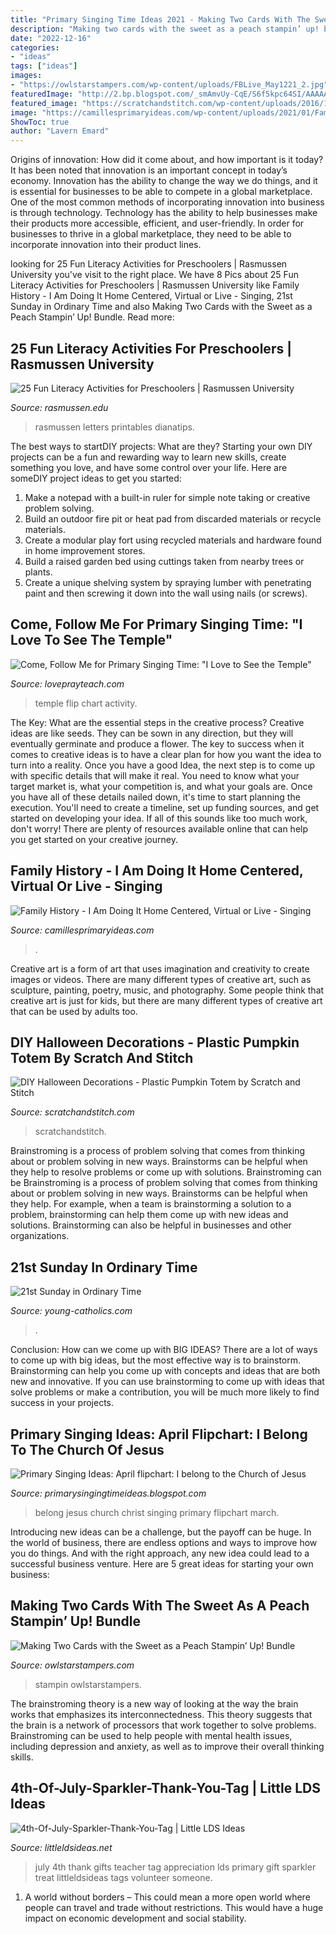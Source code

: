 ```yaml
---
title: "Primary Singing Time Ideas 2021 - Making Two Cards With The Sweet As A Peach Stampin’ Up! Bundle"
description: "Making two cards with the sweet as a peach stampin’ up! bundle"
date: "2022-12-16"
categories:
- "ideas"
tags: ["ideas"]
images:
- "https://owlstarstampers.com/wp-content/uploads/FBLive_May1221_2.jpg"
featuredImage: "http://2.bp.blogspot.com/_smAmvUy-CqE/S6f5kpc64SI/AAAAAAAADik/XSC9ylo9i58/s320/IaeIQY.jpeg"
featured_image: "https://scratchandstitch.com/wp-content/uploads/2016/10/diy-halloween-decoration-pumpkin-totem-scratchandstitch.jpg"
image: "https://camillesprimaryideas.com/wp-content/uploads/2021/01/Family-History-I-Am-Doing-It-Cover.jpg"
ShowToc: true
author: "Lavern Emard"
---
```



Origins of innovation: How did it come about, and how important is it today?
It has been noted that innovation is an important concept in today’s economy. Innovation has the ability to change the way we do things, and it is essential for businesses to be able to compete in a global marketplace. One of the most common methods of incorporating innovation into business is through technology. Technology has the ability to help businesses make their products more accessible, efficient, and user-friendly. In order for businesses to thrive in a global marketplace, they need to be able to incorporate innovation into their product lines.

	

		
looking for 25 Fun Literacy Activities for Preschoolers | Rasmussen University you've visit to the right place. We have 8 Pics about 25 Fun Literacy Activities for Preschoolers | Rasmussen University like Family History - I Am Doing It Home Centered, Virtual or Live - Singing, 21st Sunday in Ordinary Time and also Making Two Cards with the Sweet as a Peach Stampin’ Up! Bundle. Read more:
		
    
## 25 Fun Literacy Activities For Preschoolers | Rasmussen University

<img loading=lazy src="https://www.rasmussen.edu/-/media/images/blogs/school-of-education/412soewe4215_compressed.jpg?la=en&amp;hash=EE9DD705016499DD6DF906A4BD77491569D18255" onerror="this.onerror=null;this.src='https://tse4.mm.bing.net/th?id=OIP.czWPSw9hRPJbL2pn5ibQhwHaD3&amp;pid=15.1';" alt="25 Fun Literacy Activities for Preschoolers | Rasmussen University">

_Source: rasmussen.edu_

>rasmussen letters printables dianatips. 

	

The best ways to startDIY projects: What are they?
Starting your own DIY projects can be a fun and rewarding way to learn new skills, create something you love, and have some control over your life. Here are someDIY project ideas to get you started: 
1. Make a notepad with a built-in ruler for simple note taking or creative problem solving.
2. Build an outdoor fire pit or heat pad from discarded materials or recycle materials. 
3. Create a modular play fort using recycled materials and hardware found in home improvement stores. 
4. Build a raised garden bed using cuttings taken from nearby trees or plants. 
5. Create a unique shelving system by spraying lumber with penetrating paint and then screwing it down into the wall using nails (or screws).

    
## Come, Follow Me For Primary Singing Time: &quot;I Love To See The Temple&quot;

<img loading=lazy src="https://lpt-primary.s3-us-west-2.amazonaws.com/2020-Singing+TIme/I+Love+to+See+the+Temple/LovePrayTeach-+I+Love+To+see+The+Temple-03.jpg" onerror="this.onerror=null;this.src='https://tse3.mm.bing.net/th?id=OIP.E4hMufwb-v3ITVMp5f-kYwHaLG&amp;pid=15.1';" alt="Come, Follow Me for Primary Singing Time: &quot;I Love to See the Temple&quot;">

_Source: loveprayteach.com_

>temple flip chart activity. 

	

The Key: What are the essential steps in the creative process?
Creative ideas are like seeds. They can be sown in any direction, but they will eventually germinate and produce a flower. The key to success when it comes to creative ideas is to have a clear plan for how you want the idea to turn into a reality. Once you have a good Idea, the next step is to come up with specific details that will make it real. You need to know what your target market is, what your competition is, and what your goals are. Once you have all of these details nailed down, it's time to start planning the execution. You'll need to create a timeline, set up funding sources, and get started on developing your idea. If all of this sounds like too much work, don't worry! There are plenty of resources available online that can help you get started on your creative journey.

    
## Family History - I Am Doing It Home Centered, Virtual Or Live - Singing

<img loading=lazy src="https://camillesprimaryideas.com/wp-content/uploads/2021/01/Family-History-I-Am-Doing-It-Cover.jpg" onerror="this.onerror=null;this.src='https://tse4.mm.bing.net/th?id=OIP.8KdOAFS3l81gKZlLeCPlKQHaHa&amp;pid=15.1';" alt="Family History - I Am Doing It Home Centered, Virtual or Live - Singing">

_Source: camillesprimaryideas.com_

>. 

	

Creative art is a form of art that uses imagination and creativity to create images or videos. There are many different types of creative art, such as sculpture, painting, poetry, music, and photography. Some people think that creative art is just for kids, but there are many different types of creative art that can be used by adults too.

    
## DIY Halloween Decorations - Plastic Pumpkin Totem By Scratch And Stitch

<img loading=lazy src="https://scratchandstitch.com/wp-content/uploads/2016/10/diy-halloween-decoration-pumpkin-totem-scratchandstitch.jpg" onerror="this.onerror=null;this.src='https://tse4.mm.bing.net/th?id=OIP.2DIhy-8sGdLAg6sNtOAzgwHaLH&amp;pid=15.1';" alt="DIY Halloween Decorations - Plastic Pumpkin Totem by Scratch and Stitch">

_Source: scratchandstitch.com_

>scratchandstitch. 

	

Brainstroming is a process of problem solving that comes from thinking about or problem solving in new ways. Brainstorms can be helpful when they help to resolve problems or come up with solutions. Brainstroming can be
Brainstroming is a process of problem solving that comes from thinking about or problem solving in new ways. Brainstorms can be helpful when they help. For example, when a team is brainstorming a solution to a problem, brainstorming can help them come up with new ideas and solutions. Brainstorming can also be helpful in businesses and other organizations.

    
## 21st Sunday In Ordinary Time

<img loading=lazy src="http://young-catholics.com/wp-content/uploads/2020/06/21st-Sunday-in-Ordinary-Time.png" onerror="this.onerror=null;this.src='https://tse1.mm.bing.net/th?id=OIP.13_0AS_g4gwD8VpkVcFxZQHaEK&amp;pid=15.1';" alt="21st Sunday in Ordinary Time">

_Source: young-catholics.com_

>. 

	

Conclusion: How can we come up with BIG IDEAS?
There are a lot of ways to come up with big ideas, but the most effective way is to brainstorm. Brainstorming can help you come up with concepts and ideas that are both new and innovative. If you can use brainstorming to come up with ideas that solve problems or make a contribution, you will be much more likely to find success in your projects.

    
## Primary Singing Ideas: April Flipchart: I Belong To The Church Of Jesus

<img loading=lazy src="http://2.bp.blogspot.com/_smAmvUy-CqE/S6f5kpc64SI/AAAAAAAADik/XSC9ylo9i58/s320/IaeIQY.jpeg" onerror="this.onerror=null;this.src='https://tse2.mm.bing.net/th?id=OIP.QHcI30EztF7uQGMX2WIdpQAAAA&amp;pid=15.1';" alt="Primary Singing Ideas: April flipchart: I belong to the Church of Jesus">

_Source: primarysingingtimeideas.blogspot.com_

>belong jesus church christ singing primary flipchart march. 

	

Introducing new ideas can be a challenge, but the payoff can be huge. In the world of business, there are endless options and ways to improve how you do things. And with the right approach, any new idea could lead to a successful business venture. Here are 5 great ideas for starting your own business: 

    
## Making Two Cards With The Sweet As A Peach Stampin’ Up! Bundle

<img loading=lazy src="https://owlstarstampers.com/wp-content/uploads/FBLive_May1221_2.jpg" onerror="this.onerror=null;this.src='https://tse4.mm.bing.net/th?id=OIP.QFh9A_elcf7gMDgzqmrVTwHaJ4&amp;pid=15.1';" alt="Making Two Cards with the Sweet as a Peach Stampin’ Up! Bundle">

_Source: owlstarstampers.com_

>stampin owlstarstampers. 

	

The brainstroming theory is a new way of looking at the way the brain works that emphasizes its interconnectedness. This theory suggests that the brain is a network of processors that work together to solve problems. Brainstroming can be used to help people with mental health issues, including depression and anxiety, as well as to improve their overall thinking skills.

    
## 4th-Of-July-Sparkler-Thank-You-Tag | Little LDS Ideas

<img loading=lazy src="https://littleldsideas.net/wp-content/uploads/2017/06/4th-Of-July-Sparkler-Thank-You-Tag.png" onerror="this.onerror=null;this.src='https://tse3.mm.bing.net/th?id=OIP.IkgpezbnXhY-RShWGLJsJwHaLG&amp;pid=15.1';" alt="4th-Of-July-Sparkler-Thank-You-Tag | Little LDS Ideas">

_Source: littleldsideas.net_

>july 4th thank gifts teacher tag appreciation lds primary gift sparkler treat littleldsideas tags volunteer someone. 

	

1. A world without borders – This could mean a more open world where people can travel and trade without restrictions. This would have a huge impact on economic development and social stability. 

